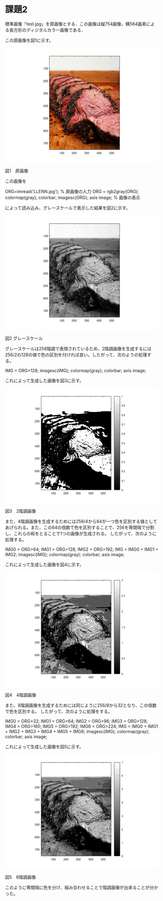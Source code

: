 # 課題2
標準画像「test.jpg」を原画像とする．この画像は縦754画像，横564画素による長方形のディジタルカラー画像である．

この原画像を図1に示す。

![原画像](https://github.com/KentarouYamauchi/ec3IPT/blob/master/image/11.png)

図1　原画像

この画像を

ORG=imread('LLENN.jpg'); % 原画像の入力
ORG = rgb2gray(ORG); colormap(gray); colorbar;
imagesc(ORG); axis image; % 画像の表示

によって読み込み、グレースケールで表示した結果を図2に示す。

![原画像](https://github.com/KentarouYamauchi/ec3IPT/blob/master/image/21.png)

図2 グレースケール

グレースケールは256階調で表現されているため、2階調画像を生成するには256/2の128の値で色の区別を付ければ良い。したがって、次のようの処理する。

IMG = ORG>128;
imagesc(IMG); colormap(gray); colorbar; axis image;

これによって生成した画像を図3に示す。

![原画像](https://github.com/KentarouYamauchi/ec3IPT/blob/master/image/22.png)

図3　2階調画像

また、4階調画像を生成するためには256/4から64が一つ色を区別する値としてあげられる。また、この64の倍数で色を区別することで、256を等間隔で分割し、これらの和をとることで1つの画像が生成される。 したがって、次のように処理する。

IMG0 = ORG>64;
IMG1 = ORG>128;
IMG2 = ORG>192;
IMG = IMG0 + IMG1 + IMG2;
imagesc(IMG); colormap(gray); colorbar; axis image;

これによって生成した画像を図4に示す。

![原画像](https://github.com/KentarouYamauchi/ec3IPT/blob/master/image/23.png)

図4　4階調画像

また、8階調画像を生成するためには同じように256/8から32となり、この倍数で色を区別する。 したがって、次のように処理をする。

IMG0 = ORG>32;
IMG1 = ORG>64;
IMG2 = ORG>96;
IMG3 = ORG>128;
IMG4 = ORG>160;
IMG5 = ORG>192;
IMG6 = ORG>224;
IMG = IMG0 + IMG1 + IMG2 + IMG3 + IMG4 + IMG5 + IMG6;
imagesc(IMG); colormap(gray); colorbar; axis image;

これによって生成した画像を図5に示す。

![原画像](https://github.com/KentarouYamauchi/ec3IPT/blob/master/image/24.png)

図5　8階調画像

このように等間隔に色を分け、組み合わせることで階調画像が出来ることが分かった。
